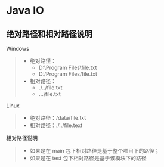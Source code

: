 # Java IO

## 绝对路径和相对路径说明

Windows
> * 绝对路径：
>   * D:\\Program Files\\file.txt 
>   * D:/Program Files/file.txt
> * 相对路径：
>   * ./../file.txt
>   * .\..\file.txt

Linux
> * 绝对路径：/data/file.txt
> * 相对路径：./../file.text

相对路径说明
> * 如果是在 main 包下相对路径是基于整个项目下的路径；
> * 如果是在 test 包下相对路径是基于该模块下的路径